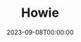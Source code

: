 ---
title: Howie
date: 2023-09-08T00:00:00
opening_date: 1961-05-26
closing_date: 1961-06-03
layout: productions
program:
Theatre: Theatre Jacksonville
Venue: Little Theatre
cast:
- Edith Simms: Trudi Johnston
- Walter Simms: Marshall Grauer
- Sally Simms: Esther Stein
- Barbara Dickerson: Peggy Miller
- Howie Dickerson: Ron Dobrin
- Jimmie Keefe: Jack Broughton
- Martha Robinson: Marge Rocca
- Joe Robinson: Herbert Thornhill
- Sylvia: Jean Charles
- Victor: Patrick Molloy
- Martin: Ernie Evans
- Joseph McNish: Joe Caldwell
- Wendy: Helen Cochran
- Professor: Willard Berdit
- Bill Pfeiffer: Charles Cleghorn, Jr.
- Announcer: Tom Thornhill
crew:
- Director: Maurice Geoffrey
- Lighting:
  - Jack Broughton
  - Don Simmons
  - Mary Lee Scrimger
  - Marge Rocca
  - Jean Charles
  - Tom Thornhill
  - Charles Brock
- Sound Effects:
  - Jack Evans
  - Ernie Evans
- Properties:
  - Edythe Price
  - Jackqueline Delcomyn
  - Galdys Dale
  - Esther Barnes
  - Mary Louise Burns
  - Helen Keegan
  - Gayle Swymer
- Wardrobe: Mrs. Agatha Norvell
- Make-Up: Elmo Lehman
- Scenery:
  - Frank Ridge
  - Herbert Thornhill
  - Don Simmons
  - Jack Simmons
  - Ruth Coleman
  - Ruth Perry
  - Ernie Evans
  - Pat Malloy
  - Tom Thornhill
  - Mary Thornhill
  - Marge Rocca
  - Jean Charles
  - Ellen Black
  - Gladys Dale
  - Bunni Thornhill
  - Mary Lee Scrimger
  - Willard Berdit
  - Ed Heist, Jr.
- Stage Manager: Frank Ridge
- Book-Holder: Louise Freeman
orchestra:
---